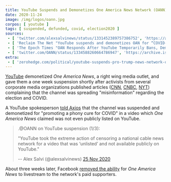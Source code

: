 ```yaml
---
title: YouTube Suspends and Demonetizes One America News Network (OANN)
date: 2020-11-24
image: /img/logos/oann.jpg
corpos: [ youtube ]
tags: [ suspended, defunded, covid, election2020 ]
sources:
 - [ 'twitter.com/alexsalvinews/status/1331452389757386752', 'https://archive.is/KILna' ]
 - [ 'Reclaim The Net "YouTube suspends and demonetizes OAN for “COVID-19 misinformation”" by Tom Parker (24 Nov 2020)', 'https://reclaimthenet.org/youtube-suspends-demonetizes-oann-covid-misinformation/' ]
 - [ 'The Epoch Times "OAN Responds After YouTube Temporarily Bans, Demonetizes Outlet Over ‘Unlisted’ COVID-19 Video" by Mimi Nguyenly (24 Nov 2020)', 'https://archive.is/qNZkF' ]
 - [ 'twitter.com/OANN/status/1334588260664786947', 'https://archive.is/oFjXA' ]
extra:
 - [ 'zerohedge.com/political/youtube-suspends-pro-trump-news-network-oann-completely-demonetizes-channel-over-covid-19', 'https://archive.is/Krbp5' ]
---
```


[YouTube](/youtube/) demonetized _One America News_, a right wing media outlet,
and gave them a one week suspension shortly after activists from several
corporate media organizations published articles
([CNN](https://archive.is/7yBhT), [CNBC](https://archive.is/SC9Vb),
[NYT](https://archive.is/Y69m5)) complaining that the channel was spreading
"misinformation" regarding the election and COVID.

A YouTube spokesperson [told Axios](https://archive.is/zGYH9) that the channel
was suspended and demonetized for "promoting a phony cure for COVID" in a video
which _One America News_ claimed was not even publicly listed on YouTube.

> .@OANN on YouTube suspension (1/3):
>
> "YouTube took the extreme action of censoring a national cable news network
> for a video that was ‘unlisted’ and not available publicly on YouTube."
>
> -- Alex Salvi (@alexsalvinews) [25 Nov 2020](https://archive.is/KILna)

About three weeks later, Facebook [removed the
ability](/e/facebook-disables-livestreaming-for-oann/) for _One America
News_ to livestream to the network's paid supporters.
